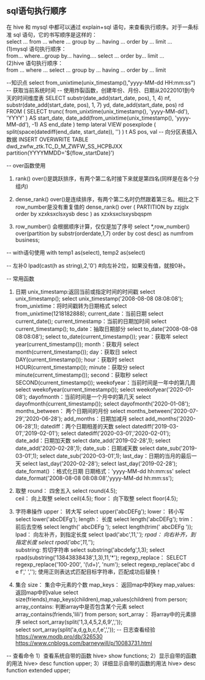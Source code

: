 ## sql语句执行顺序
在 hive 和 mysql 中都可以通过 explain+sql 语句，来查看执行顺序。对于一条标准 sql 语句，它的书写顺序是这样的：  
select … from … where … group by … having … order by … limit …  
(1)mysql 语句执行顺序：  
from... where...group by... having.... select ... order by... limit …  
(2)hive 语句执行顺序：  
from … where … select … group by … having … order by … limit

--知识点
select from_unixtime(unix_timestamp(),"yyyy-MM-dd HH:mm:ss") -- 获取当前系统时间
-- 使用炸裂函数，创建年份、月份、日期从20220101到今天的时间维度表
SELECT
      substr(date_add(start_date, pos), 1, 4) nf,
      substr(date_add(start_date, pos), 1, 7) yd,
      date_add(start_date, pos) rd
    FROM
      (
        SELECT
          trunc(
            from_unixtime(unix_timestamp(), 'yyyy-MM-dd'),
            'YYYY'
          ) AS start_date,
          date_add(from_unixtime(unix_timestamp(), 'yyyy-MM-dd'), -1) AS end_date
      ) temp lateral VIEW posexplode (
        split(space(datediff(end_date, start_date)), '')
      ) t AS pos,
      val
-- 向分区表插入数据
INSERT OVERWRITE
        TABLE dwd_zwfw_ztk.TC_D_M_ZWFW_SS_HCPBJXX  partition(YYYYMMDD='${flow_startDate}') 

-- over函数使用
1. rank() over()是跳跃排序，有两个第二名时接下来就是第四名(同样是在各个分组内)
     

2. dense_rank() over()是连续排序，有两个第二名时仍然跟着第三名。相比之下row_number是没有重复值的 
    dense_rank() over (
                PARTITION by zzjglx
                order by xzxksxclsxysb desc
            ) as xzxksxclsxysbqspm 
3. row_number() 会根据顺序计算，仅仅是加了序号
    select *,row_number() over(partition by substr(orderdate,1,7) order by cost desc) as numfrom business;

-- with语句使用
with temp1 as(select), temp2 as(select)

-- 左补0
lpad(cast(h as string),2,'0') #向左补2位，如果没有值，就按0补。

-- 常用函数
1. 日期
unix_timestamp:返回当前或指定时间的时间戳	        select unix_timestamp();  select unix_timestamp('2008-08-08 08:08:08'); 
from_unixtime：将时间戳转为日期格式                 select from_unixtime(1218182888);
current_date：当前日期                  select current_date();
current_timestamp：当前的日期加时间     select current_timestamp();
to_date：抽取日期部分                   select to_date('2008-08-08 08:08:08');   select to_date(current_timestamp());
year：获取年                            select year(current_timestamp());
month：获取月                           select month(current_timestamp());
day：获取日                             select DAY(current_timestamp());
hour：获取时                            select HOUR(current_timestamp());
minute：获取分                          select minute(current_timestamp());
second：获取秒                          select SECOND(current_timestamp());
weekofyear：当前时间是一年中的第几周    select weekofyear(current_timestamp());  select weekofyear('2020-01-08');
dayofmonth：当前时间是一个月中的第几天  select dayofmonth(current_timestamp());  select dayofmonth('2020-01-08');
months_between： 两个日期间的月份       select months_between('2020-07-29','2020-06-28');
add_months：日期加减月                  select add_months('2020-06-28',1);
datediff：两个日期相差的天数            select datediff('2019-03-01','2019-02-01');   select datediff('2020-03-01','2020-02-01');
date_add：日期加天数                    select date_add('2019-02-28',1);   select date_add('2020-02-28',1);
date_sub：日期减天数                    select date_sub('2019-03-01',1);   select date_sub('2020-03-01',1);
last_day：日期的当月的最后一天          select last_day('2020-02-28');   select last_day('2019-02-28');
date_format() ：格式化日期   日期格式：'yyyy-MM-dd hh:mm:ss'   select date_format('2008-08-08 08:08:08','yyyy-MM-dd hh:mm:ss');  

2. 取整
round： 四舍五入     select round(4.5);     
ceil：  向上取整     select ceil(4.5);
floor： 向下取整     select floor(4.5);

3. 字符串操作
upper： 转大写         select upper('abcDEFg');
lower： 转小写         select lower('abcDEFg');
length： 长度          select length('abcDEFg');
trim：  前后去空格     select length('   abcDEFg    ');  select length(trim('   abcDEFg    '));
lpad： 向左补齐，到指定长度   select lpad('abc',11,'*');
rpad：  向右补齐，到指定长度  select rpad('abc',11,'*');  
substring: 剪切字符串         select substring('abcdefg',1,3);     select rpad(substring('13843838438',1,3),11,'*');
regexp_replace： SELECT regexp_replace('100-200', '(\\d+)', 'num');   select regexp_replace('abc d e f',' ','');
	使用正则表达式匹配目标字符串，匹配成功后替换！

4. 集合
size： 集合中元素的个数
map_keys： 返回map中的key
map_values: 返回map中的value         select size(friends),map_keys(children),map_values(children) from person;
array_contains: 判断array中是否包含某个元素     select array_contains(friends,'lili') from person;
sort_array： 将array中的元素排序         select sort_array(split('1,3,4,5,2,6,9',','));   
                                         select sort_array(split('a,d,g,b,c,f,e',','));
-- 日志查看经验
https://www.modb.pro/db/326530
https://www.cnblogs.com/barneywill/p/10083731.html

-- 查看命令
1）查看系统自带的函数
hive> show functions;
2）显示自带的函数的用法
hive> desc function upper;
3）详细显示自带的函数的用法
hive> desc function extended upper;


